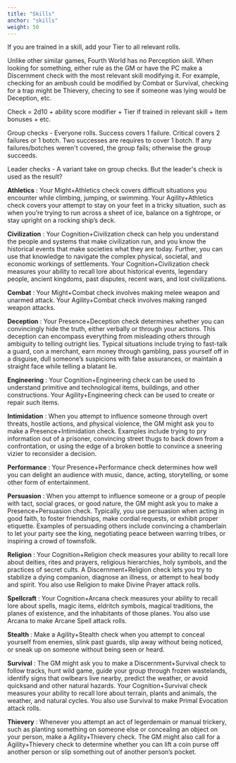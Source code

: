 ```yaml
---
title: "Skills"
anchor: "skills"
weight: 50
---
```


If you are trained in a skill, add your Tier to all relevant rolls.

Unlike other similar games, Fourth World has no Perception skill. When looking for something, either rule as the GM or have the PC make a Discernment check with the most relevant skill modifying it. For example, checking for an ambush could be modified by Combat or Survival, checking for a trap might be Thievery, checing to see if someone was lying would be Deception, etc.

Check = 2d10 + ability score modifier + Tier if trained in relevant skill + item bonuses + etc.

Group checks - Everyone rolls. Success covers 1 failure. Critical covers 2 failures or 1 botch. Two successes are requires to cover 1 botch. If any failures/botches weren't covered, the group fails; otherwise the group succeeds.

Leader checks - A variant take on group checks. But the leader's check is used as the result?

**Athletics**
: Your Might+Athletics check covers difficult situations you encounter while climbing, jumping, or swimming. Your Agility+Athletics check covers your attempt to stay on your feet in a tricky situation, such as when you’re trying to run across a sheet of ice, balance on a tightrope, or stay upright on a rocking ship’s deck.

**Civilization**
: Your Cognition+Civilization check can help you understand the people and systems that make civilization run, and you know the historical events that make societies what they are today. Further, you can use that knowledge to navigate the complex physical, societal, and economic workings of settlements. Your Cognition+Civilization check measures your ability to recall lore about historical events, legendary people, ancient kingdoms, past disputes, recent wars, and lost civilizations.

**Combat**
: Your Might+Combat check involves making melee weapon and unarmed attack. Your Agility+Combat check involves making ranged weapon attacks.

**Deception**
: Your Presence+Deception check determines whether you can convincingly hide the truth, either verbally or through your actions. This deception can encompass everything from misleading others through ambiguity to telling outright lies. Typical situations include trying to fast-talk a guard, con a merchant, earn money through gambling, pass yourself off in a disguise, dull someone’s suspicions with false assurances, or maintain a straight face while telling a blatant lie.

**Engineering**
: Your Cognition+Engineering check can be used to understand primitive and technological items, buildings, and other constructions. Your Agility+Engineering check can be used to create or repair such items.

**Intimidation**
: When you attempt to influence someone through overt threats, hostile actions, and physical violence, the GM might ask you to make a Presence+Intimidation check. Examples include trying to pry information out of a prisoner, convincing street thugs to back down from a confrontation, or using the edge of a broken bottle to convince a sneering vizier to reconsider a decision.

**Performance**
: Your Presence+Performance check determines how well you can delight an audience with music, dance, acting, storytelling, or some other form of entertainment.

**Persuasion**
: When you attempt to influence someone or a group of people with tact, social graces, or good nature, the GM might ask you to make a Presence+Persuasion check. Typically, you use persuasion when acting in good faith, to foster friendships, make cordial requests, or exhibit proper etiquette. Examples of persuading others include convincing a chamberlain to let your party see the king, negotiating peace between warring tribes, or inspiring a crowd of townsfolk.

**Religion**
: Your Cognition+Religion check measures your ability to recall lore about deities, rites and prayers, religious hierarchies, holy symbols, and the practices of secret cults. A Discernment+Religion check lets you try to stabilize a dying companion, diagnose an illness, or attempt to heal body and spirit. You also use Religion to make Divine Prayer attack rolls.

**Spellcraft**
: Your Cognition+Arcana check measures your ability to recall lore about spells, magic items, eldritch symbols, magical traditions, the planes of existence, and the inhabitants of those planes. You also use Arcana to make Arcane Spell attack rolls.

**Stealth**
: Make a Agility+Stealth check when you attempt to conceal yourself from enemies, slink past guards, slip away without being noticed, or sneak up on someone without being seen or heard.

**Survival**
: The GM might ask you to make a Discernment+Survival check to follow tracks, hunt wild game, guide your group through frozen wastelands, identify signs that owlbears live nearby, predict the weather, or avoid quicksand and other natural hazards. Your Cognition+Survival check measures your ability to recall lore about terrain, plants and animals, the weather, and natural cycles. You also use Survival to make Primal Evocation attack rolls.

**Thievery**
: Whenever you attempt an act of legerdemain or manual trickery, such as planting something on someone else or concealing an object on your person, make a Agility+Thievery check. The GM might also call for a Agility+Thievery check to determine whether you can lift a coin purse off another person or slip something out of another person’s pocket.
